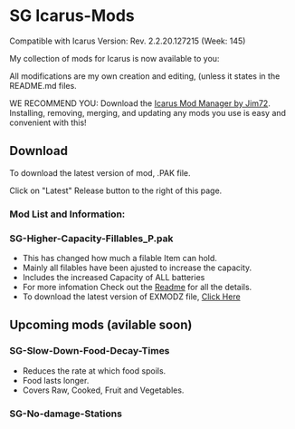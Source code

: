 # SG Icarus-Mods
Compatible with Icarus Version: Rev. 2.2.20.127215 (Week: 145)

My collection of mods for Icarus is now available to you:

All modifications are my own creation and editing, (unless it states in the README.md files.

WE RECOMMEND YOU: Download the [Icarus Mod Manager by Jim72](https://github.com/Jimk72/Icarus_Software). Installing, removing, merging, and updating any mods you use is easy and convenient with this!

## Download
To download the latest version of mod, .PAK file.

Click on "Latest" Release button to the right of this page.  

### Mod List and Information:

### SG-Higher-Capacity-Fillables_P.pak

- This has changed how much a filable Item can hold.
- Mainly all filables have been ajusted to increase the capacity.
- Includes the increased Capacity of ALL batteries
- For more infomation Check out the [Readme](.EMODZ_Files_Downloads/SG-Higher-Capacity-Fillables/SG-Higher-Capacity-Fillables_README.md) for all the details.
- To download the latest version of EXMODZ file, [Click Here](.EMODZ_Files_Downloads/SG-Higher-Capacity-Fillables/SG-Higher-Capacity-Fillables.EXMOD)

## Upcoming mods (avilable soon)

### SG-Slow-Down-Food-Decay-Times

- Reduces the rate at which food spoils.
- Food lasts longer.
- Covers Raw, Cooked, Fruit and Vegetables. 

### SG-No-damage-Stations
